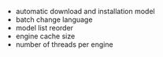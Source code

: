 - automatic download and installation model
- batch change language
- model list reorder
- engine cache size
- number of threads per engine 